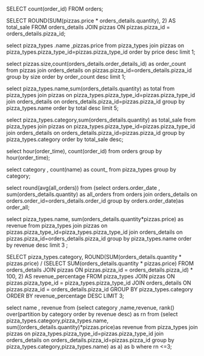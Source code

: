 SELECT count(order_id) FROM orders;

SELECT 
    ROUND(SUM(pizzas.price * orders_details.quantity),
            2) AS total_sale
FROM
    orders_details
        JOIN
    pizzas ON pizzas.pizza_id = orders_details.pizza_id;
 
select pizza_types .name ,pizzas.price
from pizza_types join pizzas
on pizza_types.pizza_type_id=pizzas.pizza_type_id
order by price desc
limit 1;

select pizzas.size,count(orders_details.order_details_id) as order_count
from pizzas join orders_details
on pizzas.pizza_id=orders_details.pizza_id
group by size
order by order_count desc
limit 1;

select pizza_types.name,sum(orders_details.quantity) as total 
from pizza_types join pizzas
on pizza_types.pizza_type_id=pizzas.pizza_type_id
join orders_details
on orders_details.pizza_id=pizzas.pizza_id
group by pizza_types.name
order by total desc 
limit 5;

select pizza_types.category,sum(orders_details.quantity) as total_sale
from pizza_types join pizzas
on pizza_types.pizza_type_id=pizzas.pizza_type_id
join orders_details
on orders_details.pizza_id=pizzas.pizza_id
group by pizza_types.category
order by total_sale desc;

select hour(order_time), count(order_id) from orders
group by hour(order_time);

select category , count(name) as count_ from pizza_types
group by category;


select round(avg(all_orders)) from 
(select orders.order_date , sum(orders_details.quantity) as all_orders
from orders join orders_details
on orders.order_id=orders_details.order_id
group by orders.order_date)as order_all;

select pizza_types.name,
sum(orders_details.quantity*pizzas.price) as revenue 
from pizza_types join pizzas
on pizzas.pizza_type_id=pizza_types.pizza_type_id
join orders_details
on pizzas.pizza_id=orders_details.pizza_id
group by  pizza_types.name 
order by revenue  desc limit 3 ;

SELECT 
    pizza_types.category,
    ROUND(SUM(orders_details.quantity * pizzas.price) / (SELECT 
                    SUM(orders_details.quantity * pizzas.price)
                FROM
                    orders_details
                        JOIN
                    pizzas ON pizzas.pizza_id = orders_details.pizza_id) * 100,
            2) AS revenue_percentage
FROM
    pizza_types
        JOIN
    pizzas ON pizzas.pizza_type_id = pizza_types.pizza_type_id
        JOIN
    orders_details ON pizzas.pizza_id = orders_details.pizza_id
GROUP BY pizza_types.category
ORDER BY revenue_percentage DESC
LIMIT 3;


select name , revenue from 
(select category ,name,revenue,
rank() over(partition by category order by revenue desc) as rn
from
(select pizza_types.category,pizza_types.name,
sum((orders_details.quantity)*pizzas.price)as revenue 
from pizza_types join pizzas
on pizza_types.pizza_type_id=pizzas.pizza_type_id
join orders_details 
on orders_details.pizza_id=pizzas.pizza_id
group by pizza_types.category,pizza_types.name) as a) as b 
where rn <=3;
